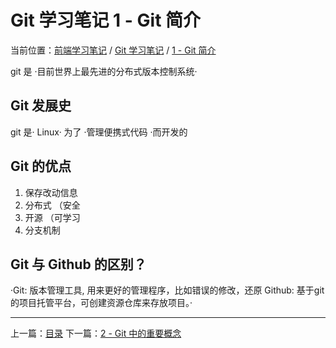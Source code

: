# Git 学习笔记 1 - Git 简介

当前位置：[前端学习笔记](../index.md) / [Git 学习笔记](./index.md) / [1 - Git 简介](./git1.md)

git 是 ·目前世界上最先进的分布式版本控制系统·

## Git 发展史

git 是· Linux· 为了 ·管理便携式代码 ·而开发的

## Git 的优点

1. 保存改动信息
2. 分布式 （安全
3. 开源 （可学习
4. 分支机制

## Git 与 Github 的区别？

·Git: 版本管理工具, 用来更好的管理程序，比如错误的修改，还原
Github: 基于git的项目托管平台，可创建资源仓库来存放项目。·

---
上一篇：[目录](./index.md)
下一篇：[2 - Git 中的重要概念](./git2.md)

